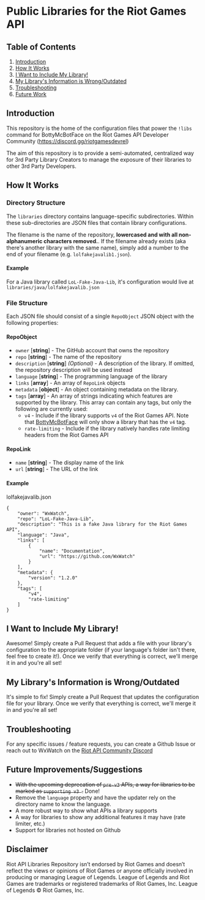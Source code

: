 # Public Libraries for the Riot Games API

## Table of Contents
1. [Introduction](#introduction)
2. [How It Works](#how-it-works)
2. [I Want to Include My Library!](#i-want-to-include-my-library)
3. [My Library's Information is Wrong/Outdated](#my-librarys-information-is-wrongoutdated)
4. [Troubleshooting](#troubleshooting)
5. [Future Work](#future-improvementssuggestions)

## Introduction
This repository is the home of the configuration files that power the `!libs` command for BottyMcBotFace on the Riot Games API Developer Community (https://discord.gg/riotgamesdevrel)

The aim of this repository is to provide a semi-automated, centralized way for 3rd Party Library Creators to manage the exposure of their libraries to other 3rd Party Developers.

## How It Works
### Directory Structure
The `libraries` directory contains language-specific subdirectories. Within these sub-directories are JSON files that contain library configurations. 

The filename is the name of the repository, **lowercased and with all non-alphanumeric characters removed.**. If the filename already exists (aka there's another library with the same name), simply add a number to the end of your filename (e.g. `lolfakejavalib1.json`).

#### Example
For a Java library called `LoL-Fake-Java-Lib`, it's configuration would live at `libraries/java/lolfakejavalib.json`

### File Structure
Each JSON file should consist of a single `RepoObject` JSON object with the following properties:

#### RepoObject
- `owner` [**string**] - The GitHub account that owns the repository
- `repo` [**string**] - The name of the repository
- `description` [**string**] _(Optional)_ -  A description of the library. If omitted, the repository description will be used instead
- `language` [**string**] - The programming language of the library
- `links` [**array**] - An array of `RepoLink` objects
- `metadata` [**object**] - An object containing metadata on the library.
- `tags` [**array**] - An array of strings indicating which features are supported by the library. This array can contain any tags, but only the following are currently used:
  - `v4` - Include if the library supports `v4` of the Riot Games API. Note that [BottyMcBotFace](https://github.com/Querijn/BottyMcBotface) will only show a library that has the `v4` tag.
  - `rate-limiting` - Include if the library natively handles rate limiting headers from the Riot Games API

#### RepoLink
- `name` [**string**] - The display name of the link
- `url` [**string**] - The URL of the link

#### Example
lolfakejavalib.json
```
{
    "owner": "WxWatch",
    "repo": "LoL-Fake-Java-Lib",
    "description": "This is a fake Java library for the Riot Games API",
    "language": "Java",
    "links": [
        {
            "name": "Documentation",
            "url": "https://github.com/WxWatch"
        }
    ],
    "metadata": {
        "version": "1.2.0"
    },
    "tags": [
        "v4",
        "rate-limiting"
    ]
}
```

## I Want to Include My Library!
Awesome! Simply create a Pull Request that adds a file with your library's configuration to the appropriate folder (if your language's folder isn't there, feel free to create it!). Once we verify that everything is correct, we'll merge it in and you're all set!

## My Library's Information is Wrong/Outdated
It's simple to fix! Simply create a Pull Request that updates the configuration file for your library. Once we verify that everything is correct, we'll merge it in and you're all set!

## Troubleshooting
For any specific issues / feature requests, you can create a Github Issue or reach out to WxWatch on the [Riot API Community Discord](https://discord.gg/riotgamesdevrel)

## Future Improvements/Suggestions
- ~~With the upcoming deprecation of `pre-v3` APIs, a way for libraries to be marked as `supporting v3 `.~~ Done!
- Remove the `language` property and have the updater rely on the directory name to know the language.
- A more robust way to show what APIs a library supports
- A way for libraries to show any additional features it may have (rate limiter, etc.)
- Support for libraries not hosted on Github

## Disclaimer
Riot API Libraries Repository isn’t endorsed by Riot Games and doesn’t reflect the views or opinions of Riot Games
or anyone officially involved in producing or managing League of Legends. League of Legends and Riot Games are
trademarks or registered trademarks of Riot Games, Inc. League of Legends © Riot Games, Inc.

